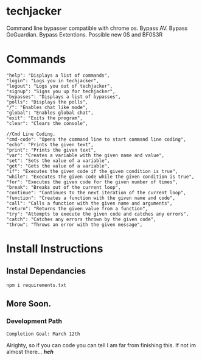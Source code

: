 # techjacker
Command line bypasser compatible with chrome os. Bypass AV. Bypass GoGuardian. Bypass Extentions. Possible new 0S and BF0S3R


# Commands
```
"help": "Displays a list of commands",
"login": "Logs you in techjacker",
"logout": "Logs you out of techjacker",
"signup": "Signs you up for techjacker",
"bypasses": "Displays a list of bypasses",
"polls": "Displays the polls",
"/": "Enables chat like mode",
"global": "Enables global chat",
"exit": "Exits the program",
"clear": "Clears the console",

//Cmd Line Coding.
"cmd-code": "Opens the command line to start command line coding",
"echo": "Prints the given text",
"print": "Prints the given text",
"var": "Creates a variable with the given name and value",
"set": "Sets the value of a variable",
"get": "Gets the value of a variable",
"if": "Executes the given code if the given condition is true",
"while": "Executes the given code while the given condition is true",
"for": "Executes the given code for the given number of times",
"break": "Breaks out of the current loop",
"continue": "Continues to the next iteration of the current loop",
"function": "Creates a function with the given name and code",
"call": "Calls a function with the given name and arguments",
"return": "Returns the given value from a function",
"try": "Attempts to execute the given code and catches any errors",
"catch": "Catches any errors thrown by the given code",
"throw": "Throws an error with the given message",
```
# Install Instructions

## Instal Dependancies
```
npm i requirements.txt
```
## More Soon.

### Development Path
```
Completion Goal: March 12th
```
Alrighty, so if you can code you can tell I am far from finishing this. If not im almost there... ***heh***
